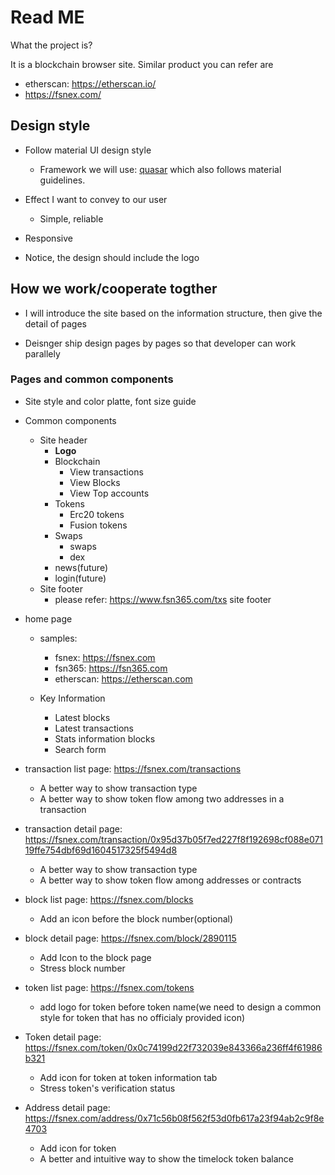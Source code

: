 # Read ME

What the project is?

It is a blockchain browser site. Similar product you can refer are

- etherscan: https://etherscan.io/
- https://fsnex.com/

## Design style

- Follow material UI design style
  - Framework we will use: [quasar](https://quasar.dev/introduction-to-quasar) which also follows material guidelines.

- Effect I want to convey to our user
  - Simple, reliable

- Responsive

- Notice, the design should include the logo

## How we work/cooperate togther

- I will introduce the site based on the information structure, then give the detail of pages

- Deisnger ship design pages by pages so that developer can work parallely

### Pages and common components

- Site style and color platte, font size guide

- Common components
  - Site header
    - **Logo**
    - Blockchain
      - View transactions
      - View Blocks
      - View Top accounts
    - Tokens
      - Erc20 tokens
      - Fusion tokens
    - Swaps
      - swaps
      - dex
    - news(future)
    - login(future)
  - Site footer
    - please refer: https://www.fsn365.com/txs site footer

- home page
  - samples:
    - fsnex: https://fsnex.com
    - fsn365: https://fsn365.com
    - etherscan: https://etherscan.com

  - Key Information
    - Latest blocks
    - Latest transactions
    - Stats information blocks
    - Search form

- transaction list page: https://fsnex.com/transactions
  - A better way to show transaction type
  - A better way to show token flow among two addresses in a transaction


- transaction detail page: https://fsnex.com/transaction/0x95d37b05f7ed227f8f192698cf088e07119ffe754dbf69d1604517325f5494d8
  - A better way to show transaction type
  - A better way to show token flow among addresses or contracts

- block list page: https://fsnex.com/blocks
  - Add an icon before the block number(optional)

- block detail page: https://fsnex.com/block/2890115
  - Add Icon to the block page
  - Stress block number

- token list page: https://fsnex.com/tokens
  - add logo for token before token name(we need to design a common style for token that has no officialy provided icon)

- Token detail page: https://fsnex.com/token/0x0c74199d22f732039e843366a236ff4f61986b321
  - Add icon for token at token information tab
  - Stress token's verification status

- Address detail page: https://fsnex.com/address/0x71c56b08f562f53d0fb617a23f94ab2c9f8e4703
  - Add icon for token
  - A better and intuitive way to show the timelock token balance
